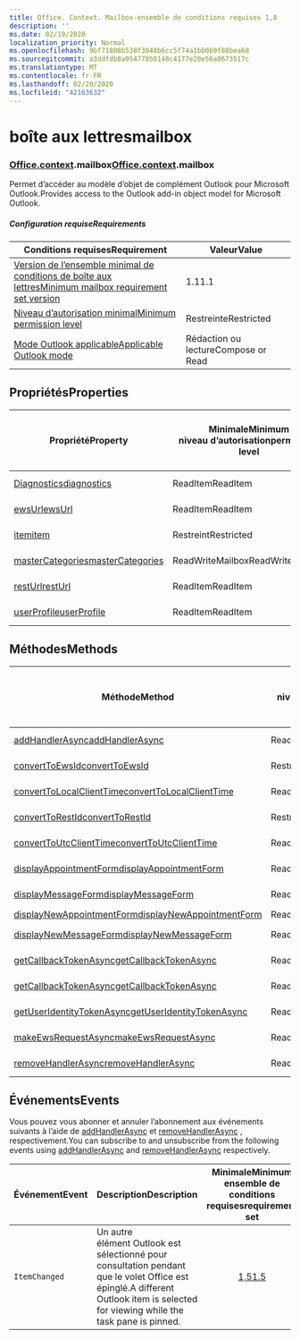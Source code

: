 ```yaml
---
title: Office. Context. Mailbox-ensemble de conditions requises 1,8
description: ''
ms.date: 02/19/2020
localization_priority: Normal
ms.openlocfilehash: 9bf71808b538f3048b6cc5f74a1bb0b9f88bea68
ms.sourcegitcommit: a3ddfdb8a95477850148c4177e20e56a8673517c
ms.translationtype: MT
ms.contentlocale: fr-FR
ms.lasthandoff: 02/20/2020
ms.locfileid: "42163632"
---
```

# <a name="mailbox"></a><span data-ttu-id="bccbf-102">boîte aux lettres</span><span class="sxs-lookup"><span data-stu-id="bccbf-102">mailbox</span></span>

### <a name="officecontextmailbox"></a><span data-ttu-id="bccbf-103">[Office](office.md)[.context](office.context.md).mailbox</span><span class="sxs-lookup"><span data-stu-id="bccbf-103">[Office](office.md)[.context](office.context.md).mailbox</span></span>

<span data-ttu-id="bccbf-104">Permet d’accéder au modèle d’objet de complément Outlook pour Microsoft Outlook.</span><span class="sxs-lookup"><span data-stu-id="bccbf-104">Provides access to the Outlook add-in object model for Microsoft Outlook.</span></span>

##### <a name="requirements"></a><span data-ttu-id="bccbf-105">Configuration requise</span><span class="sxs-lookup"><span data-stu-id="bccbf-105">Requirements</span></span>

|<span data-ttu-id="bccbf-106">Conditions requises</span><span class="sxs-lookup"><span data-stu-id="bccbf-106">Requirement</span></span>| <span data-ttu-id="bccbf-107">Valeur</span><span class="sxs-lookup"><span data-stu-id="bccbf-107">Value</span></span>|
|---|---|
|[<span data-ttu-id="bccbf-108">Version de l’ensemble minimal de conditions de boîte aux lettres</span><span class="sxs-lookup"><span data-stu-id="bccbf-108">Minimum mailbox requirement set version</span></span>](../../requirement-sets/outlook-api-requirement-sets.md)| <span data-ttu-id="bccbf-109">1.1</span><span class="sxs-lookup"><span data-stu-id="bccbf-109">1.1</span></span>|
|[<span data-ttu-id="bccbf-110">Niveau d’autorisation minimal</span><span class="sxs-lookup"><span data-stu-id="bccbf-110">Minimum permission level</span></span>](../../../outlook/understanding-outlook-add-in-permissions.md)| <span data-ttu-id="bccbf-111">Restreinte</span><span class="sxs-lookup"><span data-stu-id="bccbf-111">Restricted</span></span>|
|[<span data-ttu-id="bccbf-112">Mode Outlook applicable</span><span class="sxs-lookup"><span data-stu-id="bccbf-112">Applicable Outlook mode</span></span>](../../../outlook/outlook-add-ins-overview.md#extension-points)| <span data-ttu-id="bccbf-113">Rédaction ou lecture</span><span class="sxs-lookup"><span data-stu-id="bccbf-113">Compose or Read</span></span>|

## <a name="properties"></a><span data-ttu-id="bccbf-114">Propriétés</span><span class="sxs-lookup"><span data-stu-id="bccbf-114">Properties</span></span>

| <span data-ttu-id="bccbf-115">Propriété</span><span class="sxs-lookup"><span data-stu-id="bccbf-115">Property</span></span> | <span data-ttu-id="bccbf-116">Minimale</span><span class="sxs-lookup"><span data-stu-id="bccbf-116">Minimum</span></span><br><span data-ttu-id="bccbf-117">niveau d’autorisation</span><span class="sxs-lookup"><span data-stu-id="bccbf-117">permission level</span></span> | <span data-ttu-id="bccbf-118">Modes</span><span class="sxs-lookup"><span data-stu-id="bccbf-118">Modes</span></span> | <span data-ttu-id="bccbf-119">Type de retour</span><span class="sxs-lookup"><span data-stu-id="bccbf-119">Return type</span></span> | <span data-ttu-id="bccbf-120">Minimale</span><span class="sxs-lookup"><span data-stu-id="bccbf-120">Minimum</span></span><br><span data-ttu-id="bccbf-121">ensemble de conditions requises</span><span class="sxs-lookup"><span data-stu-id="bccbf-121">requirement set</span></span> |
|---|---|---|---|:---:|
| [<span data-ttu-id="bccbf-122">Diagnostics</span><span class="sxs-lookup"><span data-stu-id="bccbf-122">diagnostics</span></span>](/javascript/api/outlook/office.mailbox?view=outlook-js-1.8#diagnostics) | <span data-ttu-id="bccbf-123">ReadItem</span><span class="sxs-lookup"><span data-stu-id="bccbf-123">ReadItem</span></span> | <span data-ttu-id="bccbf-124">Composition</span><span class="sxs-lookup"><span data-stu-id="bccbf-124">Compose</span></span><br><span data-ttu-id="bccbf-125">Lecture</span><span class="sxs-lookup"><span data-stu-id="bccbf-125">Read</span></span> | [<span data-ttu-id="bccbf-126">Diagnostics</span><span class="sxs-lookup"><span data-stu-id="bccbf-126">Diagnostics</span></span>](/javascript/api/outlook/office.diagnostics?view=outlook-js-1.8) | [<span data-ttu-id="bccbf-127">1.1</span><span class="sxs-lookup"><span data-stu-id="bccbf-127">1.1</span></span>](../requirement-set-1.1/outlook-requirement-set-1.1.md) |
| [<span data-ttu-id="bccbf-128">ewsUrl</span><span class="sxs-lookup"><span data-stu-id="bccbf-128">ewsUrl</span></span>](/javascript/api/outlook/office.mailbox?view=outlook-js-1.8#ewsurl) | <span data-ttu-id="bccbf-129">ReadItem</span><span class="sxs-lookup"><span data-stu-id="bccbf-129">ReadItem</span></span> | <span data-ttu-id="bccbf-130">Composition</span><span class="sxs-lookup"><span data-stu-id="bccbf-130">Compose</span></span><br><span data-ttu-id="bccbf-131">Lecture</span><span class="sxs-lookup"><span data-stu-id="bccbf-131">Read</span></span> | <span data-ttu-id="bccbf-132">Chaîne</span><span class="sxs-lookup"><span data-stu-id="bccbf-132">String</span></span> | [<span data-ttu-id="bccbf-133">1.1</span><span class="sxs-lookup"><span data-stu-id="bccbf-133">1.1</span></span>](../requirement-set-1.1/outlook-requirement-set-1.1.md) |
| [<span data-ttu-id="bccbf-134">item</span><span class="sxs-lookup"><span data-stu-id="bccbf-134">item</span></span>](office.context.mailbox.item.md) | <span data-ttu-id="bccbf-135">Restreint</span><span class="sxs-lookup"><span data-stu-id="bccbf-135">Restricted</span></span> | <span data-ttu-id="bccbf-136">Composition</span><span class="sxs-lookup"><span data-stu-id="bccbf-136">Compose</span></span><br><span data-ttu-id="bccbf-137">Lecture</span><span class="sxs-lookup"><span data-stu-id="bccbf-137">Read</span></span> | [<span data-ttu-id="bccbf-138">Élément</span><span class="sxs-lookup"><span data-stu-id="bccbf-138">Item</span></span>](/javascript/api/outlook/office.item?view=outlook-js-1.8) | [<span data-ttu-id="bccbf-139">1.1</span><span class="sxs-lookup"><span data-stu-id="bccbf-139">1.1</span></span>](../requirement-set-1.1/outlook-requirement-set-1.1.md) |
| [<span data-ttu-id="bccbf-140">masterCategories</span><span class="sxs-lookup"><span data-stu-id="bccbf-140">masterCategories</span></span>](/javascript/api/outlook/office.mailbox?view=outlook-js-1.8#mastercategories) | <span data-ttu-id="bccbf-141">ReadWriteMailbox</span><span class="sxs-lookup"><span data-stu-id="bccbf-141">ReadWriteMailbox</span></span> | <span data-ttu-id="bccbf-142">Composition</span><span class="sxs-lookup"><span data-stu-id="bccbf-142">Compose</span></span><br><span data-ttu-id="bccbf-143">Lecture</span><span class="sxs-lookup"><span data-stu-id="bccbf-143">Read</span></span> | [<span data-ttu-id="bccbf-144">Catégoriesmaître</span><span class="sxs-lookup"><span data-stu-id="bccbf-144">MasterCategories</span></span>](/javascript/api/outlook/office.mastercategories?view=outlook-js-1.8) | [<span data-ttu-id="bccbf-145">1,8</span><span class="sxs-lookup"><span data-stu-id="bccbf-145">1.8</span></span>](../requirement-set-1.8/outlook-requirement-set-1.8.md) |
| [<span data-ttu-id="bccbf-146">restUrl</span><span class="sxs-lookup"><span data-stu-id="bccbf-146">restUrl</span></span>](/javascript/api/outlook/office.mailbox?view=outlook-js-1.8#resturl) | <span data-ttu-id="bccbf-147">ReadItem</span><span class="sxs-lookup"><span data-stu-id="bccbf-147">ReadItem</span></span> | <span data-ttu-id="bccbf-148">Composition</span><span class="sxs-lookup"><span data-stu-id="bccbf-148">Compose</span></span><br><span data-ttu-id="bccbf-149">Lecture</span><span class="sxs-lookup"><span data-stu-id="bccbf-149">Read</span></span> | <span data-ttu-id="bccbf-150">Chaîne</span><span class="sxs-lookup"><span data-stu-id="bccbf-150">String</span></span> | [<span data-ttu-id="bccbf-151">1,5</span><span class="sxs-lookup"><span data-stu-id="bccbf-151">1.5</span></span>](../requirement-set-1.5/outlook-requirement-set-1.5.md) |
| [<span data-ttu-id="bccbf-152">userProfile</span><span class="sxs-lookup"><span data-stu-id="bccbf-152">userProfile</span></span>](/javascript/api/outlook/office.mailbox?view=outlook-js-1.8#userprofile) | <span data-ttu-id="bccbf-153">ReadItem</span><span class="sxs-lookup"><span data-stu-id="bccbf-153">ReadItem</span></span> | <span data-ttu-id="bccbf-154">Composition</span><span class="sxs-lookup"><span data-stu-id="bccbf-154">Compose</span></span><br><span data-ttu-id="bccbf-155">Lire</span><span class="sxs-lookup"><span data-stu-id="bccbf-155">Read</span></span> | [<span data-ttu-id="bccbf-156">Profil</span><span class="sxs-lookup"><span data-stu-id="bccbf-156">UserProfile</span></span>](/javascript/api/outlook/office.userprofile?view=outlook-js-1.8) | [<span data-ttu-id="bccbf-157">1.1</span><span class="sxs-lookup"><span data-stu-id="bccbf-157">1.1</span></span>](../requirement-set-1.1/outlook-requirement-set-1.1.md) |

## <a name="methods"></a><span data-ttu-id="bccbf-158">Méthodes</span><span class="sxs-lookup"><span data-stu-id="bccbf-158">Methods</span></span>

| <span data-ttu-id="bccbf-159">Méthode</span><span class="sxs-lookup"><span data-stu-id="bccbf-159">Method</span></span> | <span data-ttu-id="bccbf-160">Minimale</span><span class="sxs-lookup"><span data-stu-id="bccbf-160">Minimum</span></span><br><span data-ttu-id="bccbf-161">niveau d’autorisation</span><span class="sxs-lookup"><span data-stu-id="bccbf-161">permission level</span></span> | <span data-ttu-id="bccbf-162">Modes</span><span class="sxs-lookup"><span data-stu-id="bccbf-162">Modes</span></span> | <span data-ttu-id="bccbf-163">Minimale</span><span class="sxs-lookup"><span data-stu-id="bccbf-163">Minimum</span></span><br><span data-ttu-id="bccbf-164">ensemble de conditions requises</span><span class="sxs-lookup"><span data-stu-id="bccbf-164">requirement set</span></span> |
|---|---|---|:---:|
| [<span data-ttu-id="bccbf-165">addHandlerAsync</span><span class="sxs-lookup"><span data-stu-id="bccbf-165">addHandlerAsync</span></span>](/javascript/api/outlook/office.mailbox?view=outlook-js-1.8#addhandlerasync-eventtype--handler--options--callback-) | <span data-ttu-id="bccbf-166">ReadItem</span><span class="sxs-lookup"><span data-stu-id="bccbf-166">ReadItem</span></span> | <span data-ttu-id="bccbf-167">Composition</span><span class="sxs-lookup"><span data-stu-id="bccbf-167">Compose</span></span><br><span data-ttu-id="bccbf-168">Lire</span><span class="sxs-lookup"><span data-stu-id="bccbf-168">Read</span></span> | [<span data-ttu-id="bccbf-169">1,5</span><span class="sxs-lookup"><span data-stu-id="bccbf-169">1.5</span></span>](../requirement-set-1.5/outlook-requirement-set-1.5.md) |
| [<span data-ttu-id="bccbf-170">convertToEwsId</span><span class="sxs-lookup"><span data-stu-id="bccbf-170">convertToEwsId</span></span>](/javascript/api/outlook/office.mailbox?view=outlook-js-1.8#converttoewsid-itemid--restversion-) | <span data-ttu-id="bccbf-171">Restreint</span><span class="sxs-lookup"><span data-stu-id="bccbf-171">Restricted</span></span> | <span data-ttu-id="bccbf-172">Composition</span><span class="sxs-lookup"><span data-stu-id="bccbf-172">Compose</span></span><br><span data-ttu-id="bccbf-173">Lire</span><span class="sxs-lookup"><span data-stu-id="bccbf-173">Read</span></span> | [<span data-ttu-id="bccbf-174">1.3</span><span class="sxs-lookup"><span data-stu-id="bccbf-174">1.3</span></span>](../requirement-set-1.3/outlook-requirement-set-1.3.md) |
| [<span data-ttu-id="bccbf-175">convertToLocalClientTime</span><span class="sxs-lookup"><span data-stu-id="bccbf-175">convertToLocalClientTime</span></span>](/javascript/api/outlook/office.mailbox?view=outlook-js-1.8#converttolocalclienttime-timevalue-) | <span data-ttu-id="bccbf-176">ReadItem</span><span class="sxs-lookup"><span data-stu-id="bccbf-176">ReadItem</span></span> | <span data-ttu-id="bccbf-177">Composition</span><span class="sxs-lookup"><span data-stu-id="bccbf-177">Compose</span></span><br><span data-ttu-id="bccbf-178">Lire</span><span class="sxs-lookup"><span data-stu-id="bccbf-178">Read</span></span> | [<span data-ttu-id="bccbf-179">1.1</span><span class="sxs-lookup"><span data-stu-id="bccbf-179">1.1</span></span>](../requirement-set-1.1/outlook-requirement-set-1.1.md) |
| [<span data-ttu-id="bccbf-180">convertToRestId</span><span class="sxs-lookup"><span data-stu-id="bccbf-180">convertToRestId</span></span>](/javascript/api/outlook/office.mailbox?view=outlook-js-1.8#converttorestid-itemid--restversion-) | <span data-ttu-id="bccbf-181">Restreint</span><span class="sxs-lookup"><span data-stu-id="bccbf-181">Restricted</span></span> | <span data-ttu-id="bccbf-182">Composition</span><span class="sxs-lookup"><span data-stu-id="bccbf-182">Compose</span></span><br><span data-ttu-id="bccbf-183">Lire</span><span class="sxs-lookup"><span data-stu-id="bccbf-183">Read</span></span> | [<span data-ttu-id="bccbf-184">1.3</span><span class="sxs-lookup"><span data-stu-id="bccbf-184">1.3</span></span>](../requirement-set-1.3/outlook-requirement-set-1.3.md) |
| [<span data-ttu-id="bccbf-185">convertToUtcClientTime</span><span class="sxs-lookup"><span data-stu-id="bccbf-185">convertToUtcClientTime</span></span>](/javascript/api/outlook/office.mailbox?view=outlook-js-1.8#converttoutcclienttime-input-) | <span data-ttu-id="bccbf-186">ReadItem</span><span class="sxs-lookup"><span data-stu-id="bccbf-186">ReadItem</span></span> | <span data-ttu-id="bccbf-187">Composition</span><span class="sxs-lookup"><span data-stu-id="bccbf-187">Compose</span></span><br><span data-ttu-id="bccbf-188">Lire</span><span class="sxs-lookup"><span data-stu-id="bccbf-188">Read</span></span> | [<span data-ttu-id="bccbf-189">1.1</span><span class="sxs-lookup"><span data-stu-id="bccbf-189">1.1</span></span>](../requirement-set-1.1/outlook-requirement-set-1.1.md) |
| [<span data-ttu-id="bccbf-190">displayAppointmentForm</span><span class="sxs-lookup"><span data-stu-id="bccbf-190">displayAppointmentForm</span></span>](/javascript/api/outlook/office.mailbox?view=outlook-js-1.8#displayappointmentform-itemid-) | <span data-ttu-id="bccbf-191">ReadItem</span><span class="sxs-lookup"><span data-stu-id="bccbf-191">ReadItem</span></span> | <span data-ttu-id="bccbf-192">Composition</span><span class="sxs-lookup"><span data-stu-id="bccbf-192">Compose</span></span><br><span data-ttu-id="bccbf-193">Lecture</span><span class="sxs-lookup"><span data-stu-id="bccbf-193">Read</span></span> | [<span data-ttu-id="bccbf-194">1.1</span><span class="sxs-lookup"><span data-stu-id="bccbf-194">1.1</span></span>](../requirement-set-1.1/outlook-requirement-set-1.1.md) |
| [<span data-ttu-id="bccbf-195">displayMessageForm</span><span class="sxs-lookup"><span data-stu-id="bccbf-195">displayMessageForm</span></span>](/javascript/api/outlook/office.mailbox?view=outlook-js-1.8#displaymessageform-itemid-) | <span data-ttu-id="bccbf-196">ReadItem</span><span class="sxs-lookup"><span data-stu-id="bccbf-196">ReadItem</span></span> | <span data-ttu-id="bccbf-197">Composition</span><span class="sxs-lookup"><span data-stu-id="bccbf-197">Compose</span></span><br><span data-ttu-id="bccbf-198">Lire</span><span class="sxs-lookup"><span data-stu-id="bccbf-198">Read</span></span> | [<span data-ttu-id="bccbf-199">1.1</span><span class="sxs-lookup"><span data-stu-id="bccbf-199">1.1</span></span>](../requirement-set-1.1/outlook-requirement-set-1.1.md) |
| [<span data-ttu-id="bccbf-200">displayNewAppointmentForm</span><span class="sxs-lookup"><span data-stu-id="bccbf-200">displayNewAppointmentForm</span></span>](/javascript/api/outlook/office.mailbox?view=outlook-js-1.8#displaynewappointmentform-parameters-) | <span data-ttu-id="bccbf-201">ReadItem</span><span class="sxs-lookup"><span data-stu-id="bccbf-201">ReadItem</span></span> | <span data-ttu-id="bccbf-202">Lire</span><span class="sxs-lookup"><span data-stu-id="bccbf-202">Read</span></span> | [<span data-ttu-id="bccbf-203">1.1</span><span class="sxs-lookup"><span data-stu-id="bccbf-203">1.1</span></span>](../requirement-set-1.1/outlook-requirement-set-1.1.md) |
| [<span data-ttu-id="bccbf-204">displayNewMessageForm</span><span class="sxs-lookup"><span data-stu-id="bccbf-204">displayNewMessageForm</span></span>](/javascript/api/outlook/office.mailbox?view=outlook-js-1.8#displaynewmessageform-parameters-) | <span data-ttu-id="bccbf-205">ReadItem</span><span class="sxs-lookup"><span data-stu-id="bccbf-205">ReadItem</span></span> | <span data-ttu-id="bccbf-206">Composition</span><span class="sxs-lookup"><span data-stu-id="bccbf-206">Compose</span></span><br><span data-ttu-id="bccbf-207">Lecture</span><span class="sxs-lookup"><span data-stu-id="bccbf-207">Read</span></span> | [<span data-ttu-id="bccbf-208">1,6</span><span class="sxs-lookup"><span data-stu-id="bccbf-208">1.6</span></span>](../requirement-set-1.6/outlook-requirement-set-1.6.md) |
| [<span data-ttu-id="bccbf-209">getCallbackTokenAsync</span><span class="sxs-lookup"><span data-stu-id="bccbf-209">getCallbackTokenAsync</span></span>](/javascript/api/outlook/office.mailbox?view=outlook-js-1.8#getcallbacktokenasync-options--callback-) | <span data-ttu-id="bccbf-210">ReadItem</span><span class="sxs-lookup"><span data-stu-id="bccbf-210">ReadItem</span></span> | <span data-ttu-id="bccbf-211">Composition</span><span class="sxs-lookup"><span data-stu-id="bccbf-211">Compose</span></span><br><span data-ttu-id="bccbf-212">Lecture</span><span class="sxs-lookup"><span data-stu-id="bccbf-212">Read</span></span> | [<span data-ttu-id="bccbf-213">1,5</span><span class="sxs-lookup"><span data-stu-id="bccbf-213">1.5</span></span>](../requirement-set-1.5/outlook-requirement-set-1.5.md) |
| [<span data-ttu-id="bccbf-214">getCallbackTokenAsync</span><span class="sxs-lookup"><span data-stu-id="bccbf-214">getCallbackTokenAsync</span></span>](/javascript/api/outlook/office.mailbox?view=outlook-js-1.8#getcallbacktokenasync-callback--usercontext-) | <span data-ttu-id="bccbf-215">ReadItem</span><span class="sxs-lookup"><span data-stu-id="bccbf-215">ReadItem</span></span> | <span data-ttu-id="bccbf-216">Composition</span><span class="sxs-lookup"><span data-stu-id="bccbf-216">Compose</span></span><br><span data-ttu-id="bccbf-217">Lecture</span><span class="sxs-lookup"><span data-stu-id="bccbf-217">Read</span></span> | [<span data-ttu-id="bccbf-218">1.3</span><span class="sxs-lookup"><span data-stu-id="bccbf-218">1.3</span></span>](../requirement-set-1.3/outlook-requirement-set-1.3.md)<br>[<span data-ttu-id="bccbf-219">1.1</span><span class="sxs-lookup"><span data-stu-id="bccbf-219">1.1</span></span>](../requirement-set-1.1/outlook-requirement-set-1.1.md) |
| [<span data-ttu-id="bccbf-220">getUserIdentityTokenAsync</span><span class="sxs-lookup"><span data-stu-id="bccbf-220">getUserIdentityTokenAsync</span></span>](/javascript/api/outlook/office.mailbox?view=outlook-js-1.8#getuseridentitytokenasync-callback--usercontext-) | <span data-ttu-id="bccbf-221">ReadItem</span><span class="sxs-lookup"><span data-stu-id="bccbf-221">ReadItem</span></span> | <span data-ttu-id="bccbf-222">Composition</span><span class="sxs-lookup"><span data-stu-id="bccbf-222">Compose</span></span><br><span data-ttu-id="bccbf-223">Lecture</span><span class="sxs-lookup"><span data-stu-id="bccbf-223">Read</span></span> | [<span data-ttu-id="bccbf-224">1.1</span><span class="sxs-lookup"><span data-stu-id="bccbf-224">1.1</span></span>](../requirement-set-1.1/outlook-requirement-set-1.1.md) |
| [<span data-ttu-id="bccbf-225">makeEwsRequestAsync</span><span class="sxs-lookup"><span data-stu-id="bccbf-225">makeEwsRequestAsync</span></span>](/javascript/api/outlook/office.mailbox?view=outlook-js-1.8#makeewsrequestasync-data--callback--usercontext-) | <span data-ttu-id="bccbf-226">ReadWriteMailbox</span><span class="sxs-lookup"><span data-stu-id="bccbf-226">ReadWriteMailbox</span></span> | <span data-ttu-id="bccbf-227">Composition</span><span class="sxs-lookup"><span data-stu-id="bccbf-227">Compose</span></span><br><span data-ttu-id="bccbf-228">Lire</span><span class="sxs-lookup"><span data-stu-id="bccbf-228">Read</span></span> | [<span data-ttu-id="bccbf-229">1.1</span><span class="sxs-lookup"><span data-stu-id="bccbf-229">1.1</span></span>](../requirement-set-1.1/outlook-requirement-set-1.1.md) |
| [<span data-ttu-id="bccbf-230">removeHandlerAsync</span><span class="sxs-lookup"><span data-stu-id="bccbf-230">removeHandlerAsync</span></span>](/javascript/api/outlook/office.mailbox?view=outlook-js-1.8#removehandlerasync-eventtype--options--callback-) | <span data-ttu-id="bccbf-231">ReadItem</span><span class="sxs-lookup"><span data-stu-id="bccbf-231">ReadItem</span></span> | <span data-ttu-id="bccbf-232">Composition</span><span class="sxs-lookup"><span data-stu-id="bccbf-232">Compose</span></span><br><span data-ttu-id="bccbf-233">Lecture</span><span class="sxs-lookup"><span data-stu-id="bccbf-233">Read</span></span> | [<span data-ttu-id="bccbf-234">1,5</span><span class="sxs-lookup"><span data-stu-id="bccbf-234">1.5</span></span>](../requirement-set-1.5/outlook-requirement-set-1.5.md) |

## <a name="events"></a><span data-ttu-id="bccbf-235">Événements</span><span class="sxs-lookup"><span data-stu-id="bccbf-235">Events</span></span>

<span data-ttu-id="bccbf-236">Vous pouvez vous abonner et annuler l’abonnement aux événements suivants à l’aide de [addHandlerAsync](/javascript/api/outlook/office.mailbox?view=outlook-js-1.8#addhandlerasync-eventtype--handler--options--callback-) et [removeHandlerAsync](/javascript/api/outlook/office.mailbox?view=outlook-js-1.8#removehandlerasync-eventtype--options--callback-) , respectivement.</span><span class="sxs-lookup"><span data-stu-id="bccbf-236">You can subscribe to and unsubscribe from the following events using [addHandlerAsync](/javascript/api/outlook/office.mailbox?view=outlook-js-1.8#addhandlerasync-eventtype--handler--options--callback-) and [removeHandlerAsync](/javascript/api/outlook/office.mailbox?view=outlook-js-1.8#removehandlerasync-eventtype--options--callback-) respectively.</span></span>

| <span data-ttu-id="bccbf-237">Événement</span><span class="sxs-lookup"><span data-stu-id="bccbf-237">Event</span></span> | <span data-ttu-id="bccbf-238">Description</span><span class="sxs-lookup"><span data-stu-id="bccbf-238">Description</span></span> | <span data-ttu-id="bccbf-239">Minimale</span><span class="sxs-lookup"><span data-stu-id="bccbf-239">Minimum</span></span><br><span data-ttu-id="bccbf-240">ensemble de conditions requises</span><span class="sxs-lookup"><span data-stu-id="bccbf-240">requirement set</span></span> |
|---|---|:---:|
|`ItemChanged`| <span data-ttu-id="bccbf-241">Un autre élément Outlook est sélectionné pour consultation pendant que le volet Office est épinglé.</span><span class="sxs-lookup"><span data-stu-id="bccbf-241">A different Outlook item is selected for viewing while the task pane is pinned.</span></span> | [<span data-ttu-id="bccbf-242">1,5</span><span class="sxs-lookup"><span data-stu-id="bccbf-242">1.5</span></span>](../requirement-set-1.5/outlook-requirement-set-1.5.md) |
